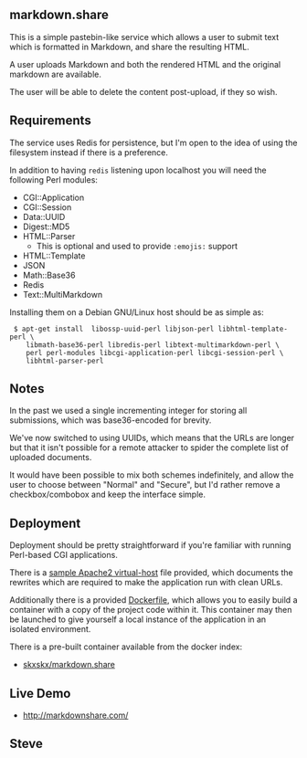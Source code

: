 
markdown.share
--------------

This is a simple pastebin-like service which allows a user to submit
text which is formatted in Markdown, and share the resulting HTML.

A user uploads Markdown and both the rendered HTML and the original
markdown are available.

The user will be able to delete the content post-upload, if they
so wish.



Requirements
------------

The service uses Redis for persistence, but I'm open to the idea
of using the filesystem instead if there is a preference.

In addition to having `redis` listening upon localhost you will
need the following Perl modules:

* CGI::Application
* CGI::Session
* Data::UUID
* Digest::MD5
* HTML::Parser
   * This is optional and used to provide `:emojis:` support
* HTML::Template
* JSON
* Math::Base36
* Redis
* Text::MultiMarkdown

Installing them on a Debian GNU/Linux host should be as simple as:

     $ apt-get install  libossp-uuid-perl libjson-perl libhtml-template-perl \
        libmath-base36-perl libredis-perl libtext-multimarkdown-perl \
        perl perl-modules libcgi-application-perl libcgi-session-perl \
        libhtml-parser-perl


Notes
-----

In the past we used a single incrementing integer for storing all
submissions, which was base36-encoded for brevity.

We've now switched to using UUIDs, which means that the URLs are longer
but that it isn't possible for a remote attacker to spider the complete
list of uploaded documents.

It would have been possible to mix both schemes indefinitely, and allow
the user to choose between "Normal" and "Secure", but I'd rather remove
a checkbox/combobox and keep the interface simple.


Deployment
----------

Deployment should be pretty straightforward if you're familiar with
running Perl-based CGI applications.

There is a [sample Apache2 virtual-host](docker/docker.conf) file provided,
which documents the rewrites which are required to make the application
run with clean URLs.

Additionally there is a provided [Dockerfile](Dockerfile), which allows
you to easily build a container with a copy of the project code within it.
This container may then be launched to give yourself a local instance
of the application in an isolated environment.

There is a pre-built container available from the docker index:

* [skxskx/markdown.share](https://index.docker.io/u/skxskx/markdown.share/)


Live Demo
---------

* http://markdownshare.com/


Steve
--